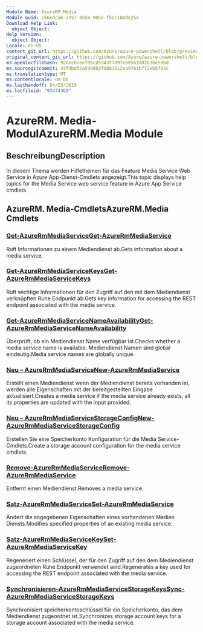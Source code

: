 ```yaml
---
Module Name: AzureRM.Media
Module Guid: c66edca6-2e57-4550-905e-f5cc104de25e
Download Help Link:
  object Object: 
Help Version:
  object Object: 
Locale: en-US
content_git_url: https://github.com/Azure/azure-powershell/blob/preview/src/ResourceManager/Media/Commands.Media/help/AzureRM.Media.md
original_content_git_url: https://github.com/Azure/azure-powershell/blob/preview/src/ResourceManager/Media/Commands.Media/help/AzureRM.Media.md
ms.openlocfilehash: 928ecbceef8bcd5343f7d97e68561d02b36e5dbd
ms.sourcegitcommit: 43f4bdf2a59dd82fd881512aa9761bf72eb5703c
ms.translationtype: MT
ms.contentlocale: de-DE
ms.lasthandoff: 04/23/2019
ms.locfileid: "93474369"
---
```

# <span data-ttu-id="14c35-101">AzureRM. Media-Modul</span><span class="sxs-lookup"><span data-stu-id="14c35-101">AzureRM.Media Module</span></span>
## <span data-ttu-id="14c35-102">Beschreibung</span><span class="sxs-lookup"><span data-stu-id="14c35-102">Description</span></span>
<span data-ttu-id="14c35-103">In diesem Thema werden Hilfethemen für das Feature Media Service Web Service in Azure App-Dienst-Cmdlets angezeigt.</span><span class="sxs-lookup"><span data-stu-id="14c35-103">This topic displays help topics for the Media Service web service feature in Azure App Service cmdlets.</span></span>

## <span data-ttu-id="14c35-104">AzureRM. Media-Cmdlets</span><span class="sxs-lookup"><span data-stu-id="14c35-104">AzureRM.Media Cmdlets</span></span>
### [<span data-ttu-id="14c35-105">Get-AzureRmMediaService</span><span class="sxs-lookup"><span data-stu-id="14c35-105">Get-AzureRmMediaService</span></span>](Get-AzureRmMediaService.md)
<span data-ttu-id="14c35-106">Ruft Informationen zu einem Mediendienst ab.</span><span class="sxs-lookup"><span data-stu-id="14c35-106">Gets information about a media service.</span></span>

### [<span data-ttu-id="14c35-107">Get-AzureRmMediaServiceKeys</span><span class="sxs-lookup"><span data-stu-id="14c35-107">Get-AzureRmMediaServiceKeys</span></span>](Get-AzureRmMediaServiceKeys.md)
<span data-ttu-id="14c35-108">Ruft wichtige Informationen für den Zugriff auf den mit dem Mediendienst verknüpften Ruhe Endpunkt ab.</span><span class="sxs-lookup"><span data-stu-id="14c35-108">Gets key information for accessing the REST endpoint associated with the media service.</span></span>

### [<span data-ttu-id="14c35-109">Get-AzureRmMediaServiceNameAvailability</span><span class="sxs-lookup"><span data-stu-id="14c35-109">Get-AzureRmMediaServiceNameAvailability</span></span>](Get-AzureRmMediaServiceNameAvailability.md)
<span data-ttu-id="14c35-110">Überprüft, ob ein Mediendienst Name verfügbar ist.</span><span class="sxs-lookup"><span data-stu-id="14c35-110">Checks whether a media service name is available.</span></span>
<span data-ttu-id="14c35-111">Mediendienst Namen sind global eindeutig.</span><span class="sxs-lookup"><span data-stu-id="14c35-111">Media service names are globally unique.</span></span>

### [<span data-ttu-id="14c35-112">Neu – AzureRmMediaService</span><span class="sxs-lookup"><span data-stu-id="14c35-112">New-AzureRmMediaService</span></span>](New-AzureRmMediaService.md)
<span data-ttu-id="14c35-113">Erstellt einen Mediendienst wenn der Mediendienst bereits vorhanden ist, werden alle Eigenschaften mit der bereitgestellten Eingabe aktualisiert.</span><span class="sxs-lookup"><span data-stu-id="14c35-113">Creates a media service if the media service already exists, all its properties are updated with the input provided.</span></span>

### [<span data-ttu-id="14c35-114">Neu – AzureRmMediaServiceStorageConfig</span><span class="sxs-lookup"><span data-stu-id="14c35-114">New-AzureRmMediaServiceStorageConfig</span></span>](New-AzureRmMediaServiceStorageConfig.md)
<span data-ttu-id="14c35-115">Erstellen Sie eine Speicherkonto Konfiguration für die Media Service-Cmdlets.</span><span class="sxs-lookup"><span data-stu-id="14c35-115">Create a storage account configuration for the media service cmdlets.</span></span>

### [<span data-ttu-id="14c35-116">Remove-AzureRmMediaService</span><span class="sxs-lookup"><span data-stu-id="14c35-116">Remove-AzureRmMediaService</span></span>](Remove-AzureRmMediaService.md)
<span data-ttu-id="14c35-117">Entfernt einen Mediendienst.</span><span class="sxs-lookup"><span data-stu-id="14c35-117">Removes a media service.</span></span>

### [<span data-ttu-id="14c35-118">Satz-AzureRmMediaService</span><span class="sxs-lookup"><span data-stu-id="14c35-118">Set-AzureRmMediaService</span></span>](Set-AzureRmMediaService.md)
<span data-ttu-id="14c35-119">Ändert die angegebenen Eigenschaften eines vorhandenen Medien Diensts.</span><span class="sxs-lookup"><span data-stu-id="14c35-119">Modifies specified properties of an existing media service.</span></span>

### [<span data-ttu-id="14c35-120">Satz-AzureRmMediaServiceKey</span><span class="sxs-lookup"><span data-stu-id="14c35-120">Set-AzureRmMediaServiceKey</span></span>](Set-AzureRmMediaServiceKey.md)
<span data-ttu-id="14c35-121">Regeneriert einen Schlüssel, der für den Zugriff auf den dem Mediendienst zugeordneten Ruhe Endpunkt verwendet wird.</span><span class="sxs-lookup"><span data-stu-id="14c35-121">Regenerates a key used for accessing the REST endpoint associated with the media service.</span></span>

### [<span data-ttu-id="14c35-122">Synchronisieren-AzureRmMediaServiceStorageKeys</span><span class="sxs-lookup"><span data-stu-id="14c35-122">Sync-AzureRmMediaServiceStorageKeys</span></span>](Sync-AzureRmMediaServiceStorageKeys.md)
<span data-ttu-id="14c35-123">Synchronisiert speicherkontoschlüssel für ein Speicherkonto, das dem Mediendienst zugeordnet ist.</span><span class="sxs-lookup"><span data-stu-id="14c35-123">Synchronizes storage account keys for a storage account associated with the media service.</span></span>

